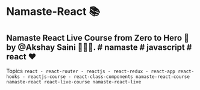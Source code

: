 # Namaste-React 📚 

## Namaste React Live Course from Zero to Hero 🚀 by @Akshay Saini 👨🏻‍💻. # namaste # javascript # react ❤ 

Topics 
`react - react-router - reactjs - react-redux - react-app react-hooks - reactjs-course - react-class-components namaste-react-course  namaste-react react-live-course namaste-react-live`
 
